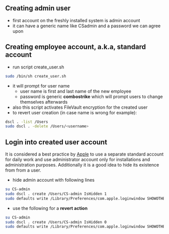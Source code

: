 ## Creating admin user
- first account on the freshly installed system is admin account
- it can have a generic name like CSadmin and a password we can agree upon
## Creating employee account, a.k.a, standard account
- run script create_user.sh
```bash
sudo /bin/sh create_user.sh
```
- it will prompt for user name
  - user name is first and last name of the new employee
  - password is generic **combostrike** which will prompt users to change themselves afterwards
- also this script activates FileVault encryption for the created user
- to revert user creation (in case name is wrong for example):
```bash
dscl . -list /Users
sudo dscl . -delete /Users/<username>
```
## Login into created user account
It is considered a best practice by [Apple](https://help.apple.com/machelp/mac/10.12/index.html#/mh11389) to use a separate
standard account for daily work and use administrator account only for installations
and administration purposes. Additionally it is a good idea to hide its existence from
from a user.
- hide admin account with following lines
```bash
su CS-admin
sudo dscl . create /Users/CS-admin IsHidden 1
sudo defaults write /Library/Preferences/com.apple.loginwindow SHOWOTHERUSERS_MANAGED -bool FALSE
```
- use the following for a **revert action**
```bash
su CS-admin
sudo dscl . create /Users/CS-admin IsHidden 0
sudo defaults write /Library/Preferences/com.apple.loginwindow SHOWOTHERUSERS_MANAGED -bool TRUE
```